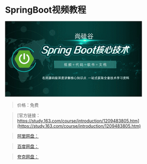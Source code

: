 # SpringBoot视频教程

![img](../../../assets/study163/free/832745dd4403432f9c0ab13ce07a3e48.png)

> 价格：免费

> [官方链接：https://study.163.com/course/introduction/1209483805.htm](https://study.163.com/course/introduction/1209483805.htm)

> [阿里网盘：]()

> [百度网盘：]()

> [夸克网盘：]()
